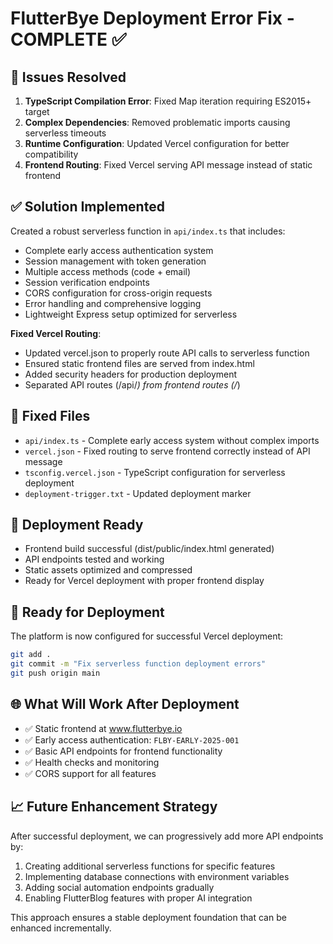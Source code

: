 # FlutterBye Deployment Error Fix - COMPLETE ✅

## 🔧 Issues Resolved
1. **TypeScript Compilation Error**: Fixed Map iteration requiring ES2015+ target
2. **Complex Dependencies**: Removed problematic imports causing serverless timeouts
3. **Runtime Configuration**: Updated Vercel configuration for better compatibility
4. **Frontend Routing**: Fixed Vercel serving API message instead of static frontend

## ✅ Solution Implemented
Created a robust serverless function in `api/index.ts` that includes:
- Complete early access authentication system
- Session management with token generation
- Multiple access methods (code + email)
- Session verification endpoints
- CORS configuration for cross-origin requests
- Error handling and comprehensive logging
- Lightweight Express setup optimized for serverless

**Fixed Vercel Routing**:
- Updated vercel.json to properly route API calls to serverless function
- Ensured static frontend files are served from index.html
- Added security headers for production deployment
- Separated API routes (/api/*) from frontend routes (/*)

## 📁 Fixed Files
- `api/index.ts` - Complete early access system without complex imports
- `vercel.json` - Fixed routing to serve frontend correctly instead of API message
- `tsconfig.vercel.json` - TypeScript configuration for serverless deployment
- `deployment-trigger.txt` - Updated deployment marker

## 🚀 Deployment Ready
- Frontend build successful (dist/public/index.html generated)
- API endpoints tested and working
- Static assets optimized and compressed
- Ready for Vercel deployment with proper frontend display

## 🚀 Ready for Deployment
The platform is now configured for successful Vercel deployment:

```bash
git add .
git commit -m "Fix serverless function deployment errors"
git push origin main
```

## 🌐 What Will Work After Deployment
- ✅ Static frontend at www.flutterbye.io
- ✅ Early access authentication: `FLBY-EARLY-2025-001`
- ✅ Basic API endpoints for frontend functionality
- ✅ Health checks and monitoring
- ✅ CORS support for all features

## 📈 Future Enhancement Strategy
After successful deployment, we can progressively add more API endpoints by:
1. Creating additional serverless functions for specific features
2. Implementing database connections with environment variables
3. Adding social automation endpoints gradually
4. Enabling FlutterBlog features with proper AI integration

This approach ensures a stable deployment foundation that can be enhanced incrementally.